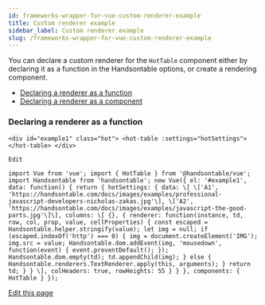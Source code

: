 ```yaml
---
id: frameworks-wrapper-for-vue-custom-renderer-example
title: Custom renderer example
sidebar_label: Custom renderer example
slug: /frameworks-wrapper-for-vue-custom-renderer-example
---
```


You can declare a custom renderer for the `HotTable` component either by declaring it as a function in the Handsontable options, or create a rendering component.

*   [Declaring a renderer as a function](#functionRenderer)
*   [Declaring a renderer as a component](frameworks-wrapper-for-vue-hot-column.html#custom-renderer)

### Declaring a renderer as a function

```
<div id="example1" class="hot"> <hot-table :settings="hotSettings"></hot-table> </div>

Edit

import Vue from 'vue'; import { HotTable } from '@handsontable/vue'; import Handsontable from 'handsontable'; new Vue({ el: '#example1', data: function() { return { hotSettings: { data: \[ \['A1', 'https://handsontable.com/docs/images/examples/professional-javascript-developers-nicholas-zakas.jpg'\], \['A2', 'https://handsontable.com/docs/images/examples/javascript-the-good-parts.jpg'\]\], columns: \[ {}, { renderer: function(instance, td, row, col, prop, value, cellProperties) { const escaped = Handsontable.helper.stringify(value); let img = null; if (escaped.indexOf('http') === 0) { img = document.createElement('IMG'); img.src = value; Handsontable.dom.addEvent(img, 'mousedown', function(event) { event.preventDefault(); }); Handsontable.dom.empty(td); td.appendChild(img); } else { Handsontable.renderers.TextRenderer.apply(this, arguments); } return td; } } \], colHeaders: true, rowHeights: 55 } } }, components: { HotTable } });
```

[Edit this page](https://github.com/handsontable/docs/edit/8.2.0/tutorials/wrapper-for-vue-custom-renderer-example.html)
